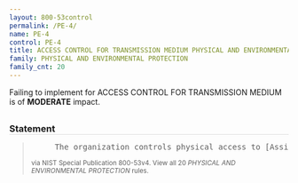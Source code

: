 ```yaml
---
layout: 800-53control
permalink: /PE-4/
name: PE-4
control: PE-4
title: ACCESS CONTROL FOR TRANSMISSION MEDIUM PHYSICAL AND ENVIRONMENTAL PROTECTION
family: PHYSICAL AND ENVIRONMENTAL PROTECTION
family_cnt: 20
---
```

<p class="text-warning">Failing to implement for ACCESS CONTROL FOR TRANSMISSION MEDIUM is of <b>MODERATE</b> impact.</p>

<h3 style="border-bottom:1px solid #ddd;margin:30px 0 8px 0;">Statement</h3>
<blockquote>
<pre>     The organization controls physical access to [Assignment: organization-defined information system distribution and transmission lines] within organizational facilities using [Assignment: organization-defined security safeguards]. 
</pre>
<p><small>via NIST Special Publication 800-53v4. View all 20 <i>PHYSICAL AND ENVIRONMENTAL PROTECTION</i> rules. <a href="/cce/ssg/group/$Group_id"><span class="glyphicon glyphicon-link"></span></a> </small></p>
</blockquote>

